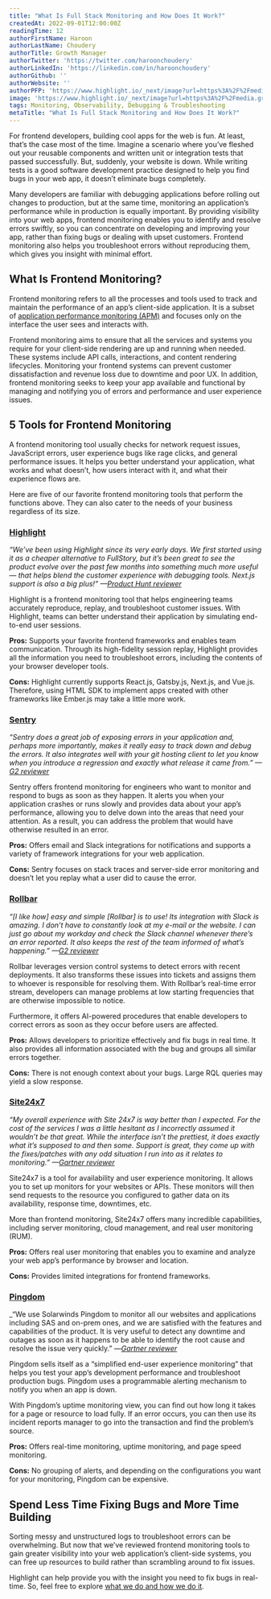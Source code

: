```yaml
---
title: "What Is Full Stack Monitoring and How Does It Work?"
createdAt: 2022-09-01T12:00:00Z
readingTime: 12
authorFirstName: Haroon
authorLastName: Choudery
authorTitle: Growth Manager
authorTwitter: 'https://twitter.com/haroonchoudery'
authorLinkedIn: 'https://linkedin.com/in/haroonchoudery'
authorGithub: ''
authorWebsite: ''
authorPFP: 'https://www.highlight.io/_next/image?url=https%3A%2F%2Fmedia.graphassets.com%2FfKKhW39R0SE2hTIalLzG&w=1920&q=75'
image: 'https://www.highlight.io/_next/image?url=https%3A%2F%2Fmedia.graphassets.com%2FFzuqrVP7QHutj0VgCvjz&w=3840&q=75'
tags: Monitoring, Observability, Debugging & Troubleshooting
metaTitle: "What Is Full Stack Monitoring and How Does It Work?"
---
```


For frontend developers, building cool apps for the web is fun. At least, that’s the case most of the time. Imagine a scenario where you’ve fleshed out your reusable components and written unit or integration tests that passed successfully. But, suddenly, your website is down. While writing tests is a good software development practice designed to help you find bugs in your web app, it doesn’t eliminate bugs completely.

Many developers are familiar with debugging applications before rolling out changes to production, but at the same time, monitoring an application’s performance while in production is equally important. By providing visibility into your web apps, frontend monitoring enables you to identify and resolve errors swiftly, so you can concentrate on developing and improving your app, rather than fixing bugs or dealing with upset customers. Frontend monitoring also helps you troubleshoot errors without reproducing them, which gives you insight with minimal effort.

## What Is Frontend Monitoring?

Frontend monitoring refers to all the processes and tools used to track and maintain the performance of an app’s client-side application. It is a subset of [application performance monitoring (APM)](https://www.techtarget.com/searchenterprisedesktop/definition/Application-monitoring-app-monitoring "https://www.techtarget.com/searchenterprisedesktop/definition/Application-monitoring-app-monitoring") and focuses only on the interface the user sees and interacts with.

Frontend monitoring aims to ensure that all the services and systems you require for your client-side rendering are up and running when needed. These systems include API calls, interactions, and content rendering lifecycles. Monitoring your frontend systems can prevent customer dissatisfaction and revenue loss due to downtime and poor UX. In addition, frontend monitoring seeks to keep your app available and functional by managing and notifying you of errors and performance and user experience issues.

## 5 Tools for Frontend Monitoring

A frontend monitoring tool usually checks for network request issues, JavaScript errors, user experience bugs like rage clicks, and general performance issues. It helps you better understand your application, what works and what doesn’t, how users interact with it, and what their experience flows are.

Here are five of our favorite frontend monitoring tools that perform the functions above. They can also cater to the needs of your business regardless of its size.

### [Highlight](https://www.highlight.io/ "https://www.highlight.io/")

_“We’ve been using Highlight since its very early days. We first started using it as a cheaper alternative to FullStory, but it’s been great to see the product evolve over the past few months into something much more useful — that helps blend the customer experience with debugging tools. Next.js support is also a big plus!” —_[_Product Hunt reviewer_](https://www.producthunt.com/products/highlight-5#highlight-5 "https://www.producthunt.com/products/highlight-5#highlight-5")

Highlight is a frontend monitoring tool that helps engineering teams accurately reproduce, replay, and troubleshoot customer issues. With Highlight, teams can better understand their application by simulating end-to-end user sessions.

**Pros:** Supports your favorite frontend frameworks and enables team communication. Through its high-fidelity session replay, Highlight provides all the information you need to troubleshoot errors, including the contents of your browser developer tools.

**Cons:** Highlight currently supports React.js, Gatsby.js, Next.js, and Vue.js. Therefore, using HTML SDK to implement apps created with other frameworks like Ember.js may take a little more work.

<BlogCallToAction />

### [Sentry](https://sentry.io/for/frontend/ "https://sentry.io/for/frontend/")

_“Sentry does a great job of exposing errors in your application and, perhaps more importantly, makes it really easy to track down and debug the errors. It also integrates well with your git hosting client to let you know when you introduce a regression and exactly what release it came from.” —_[_G2 reviewer_](https://www.g2.com/products/sentry/reviews/sentry-review-5445510 "https://www.g2.com/products/sentry/reviews/sentry-review-5445510")

Sentry offers frontend monitoring for engineers who want to monitor and respond to bugs as soon as they happen. It alerts you when your application crashes or runs slowly and provides data about your app’s performance, allowing you to delve down into the areas that need your attention. As a result, you can address the problem that would have otherwise resulted in an error.

**Pros:** Offers email and Slack integrations for notifications and supports a variety of framework integrations for your web application.

**Cons:** Sentry focuses on stack traces and server-side error monitoring and doesn’t let you replay what a user did to cause the error.

### [Rollbar](https://rollbar.com/ "https://rollbar.com/")

_“\[I like how] easy and simple \[Rollbar] is to use! Its integration with Slack is amazing. I don’t have to constantly look at my e-mail or the website. I can just go about my workday and check the Slack channel whenever there’s an error reported. It also keeps the rest of the team informed of what’s happening.” —_[_G2 reviewer_](https://www.g2.com/products/rollbar/reviews/rollbar-review-5476367 "https://www.g2.com/products/rollbar/reviews/rollbar-review-5476367")

Rollbar leverages version control systems to detect errors with recent deployments. It also transforms these issues into tickets and assigns them to whoever is responsible for resolving them. With Rollbar’s real-time error stream, developers can manage problems at low starting frequencies that are otherwise impossible to notice.

Furthermore, it offers AI-powered procedures that enable developers to correct errors as soon as they occur before users are affected.

**Pros:** Allows developers to prioritize effectively and fix bugs in real time. It also provides all information associated with the bug and groups all similar errors together.

**Cons:** There is not enough context about your bugs. Large RQL queries may yield a slow response.

### [Site24x7](https://www.site24x7.com/ "https://www.site24x7.com/")

_“My overall experience with Site 24x7 is way better than I expected. For the cost of the services I was a little hesitant as I incorrectly assumed it wouldn’t be that great. While the interface isn’t the prettiest, it does exactly what it’s supposed to and then some. Support is great, they come up with the fixes/patches with any odd situation I run into as it relates to monitoring.” —_[_Gartner reviewer_](https://www.gartner.com/reviews/market/it-infrastructure-monitoring-tools/vendor/manageengine/product/manageengine-site24x7/review/view/3905296 "https://www.gartner.com/reviews/market/it-infrastructure-monitoring-tools/vendor/manageengine/product/manageengine-site24x7/review/view/3905296")

Site24x7 is a tool for availability and user experience monitoring. It allows you to set up monitors for your websites or APIs. These monitors will then send requests to the resource you configured to gather data on its availability, response time, downtimes, etc.

More than frontend monitoring, Site24x7 offers many incredible capabilities, including server monitoring, cloud management, and real user monitoring (RUM).

**Pros:** Offers real user monitoring that enables you to examine and analyze your web app’s performance by browser and location.

**Cons:** Provides limited integrations for frontend frameworks.

### [Pingdom](https://www.pingdom.com/ "https://www.pingdom.com/")

_“We use Solarwinds Pingdom to monitor all our websites and applications including SAS and on-prem ones, and we are satisfied with the features and capabilities of the product. It is very useful to detect any downtime and outages as soon as it happens to be able to identify the root cause and resolve the issue very quickly.” —[_Gartner reviewer_](https://www.gartner.com/reviews/market/application-performance-monitoring-and-observability/vendor/solarwinds/product/solarwinds-pingdom/review/view/3972620 "https://www.gartner.com/reviews/market/application-performance-monitoring-and-observability/vendor/solarwinds/product/solarwinds-pingdom/review/view/3972620")

Pingdom sells itself as a “simplified end-user experience monitoring” that helps you test your app’s development performance and troubleshoot production bugs. Pingdom uses a programmable alerting mechanism to notify you when an app is down.

With Pingdom’s uptime monitoring view, you can find out how long it takes for a page or resource to load fully. If an error occurs, you can then use its incident reports manager to go into the transaction and find the problem’s source.

**Pros:** Offers real-time monitoring, uptime monitoring, and page speed monitoring.

**Cons:** No grouping of alerts, and depending on the configurations you want for your monitoring, Pingdom can be expensive.

## Spend Less Time Fixing Bugs and More Time Building

Sorting messy and unstructured logs to troubleshoot errors can be overwhelming. But now that we’ve reviewed frontend monitoring tools to gain greater visibility into your web application’s client-side systems, you can free up resources to build rather than scrambling around to fix issues.

Highlight can help provide you with the insight you need to fix bugs in real-time. So, feel free to explore [what we do and how we do it](https://app.highlight.io).
